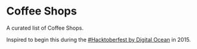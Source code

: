 # Coffee Shops

A curated list of Coffee Shops.

Inspired to begin this during the [#Hacktoberfest by Digital Ocean](https://hacktoberfest.digitalocean.com/) in 2015.
